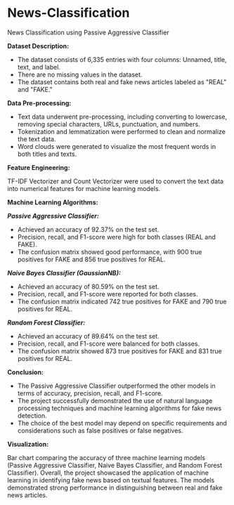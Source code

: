 # News-Classification
News Classification using Passive Aggressive Classifier

**Dataset Description:**

* The dataset consists of 6,335 entries with four columns: Unnamed, title, text, and label.
* There are no missing values in the dataset.
* The dataset contains both real and fake news articles labeled as "REAL" and "FAKE."

**Data Pre-processing:**

* Text data underwent pre-processing, including converting to lowercase, removing special characters, URLs, punctuation, and numbers.
* Tokenization and lemmatization were performed to clean and normalize the text data.
* Word clouds were generated to visualize the most frequent words in both titles and texts.

**Feature Engineering:**

TF-IDF Vectorizer and Count Vectorizer were used to convert the text data into numerical features for machine learning models.

**Machine Learning Algorithms:**

***Passive Aggressive Classifier:***

* Achieved an accuracy of 92.37% on the test set.
* Precision, recall, and F1-score were high for both classes (REAL and FAKE).
* The confusion matrix showed good performance, with 900 true positives for FAKE and 856 true positives for REAL.

***Naive Bayes Classifier (GaussianNB):***

* Achieved an accuracy of 80.59% on the test set.
* Precision, recall, and F1-score were reported for both classes.
* The confusion matrix indicated 742 true positives for FAKE and 790 true positives for REAL.

***Random Forest Classifier:***

* Achieved an accuracy of 89.64% on the test set.
* Precision, recall, and F1-score were balanced for both classes.
* The confusion matrix showed 873 true positives for FAKE and 831 true positives for REAL.

**Conclusion:**

* The Passive Aggressive Classifier outperformed the other models in terms of accuracy, precision, recall, and F1-score.
* The project successfully demonstrated the use of natural language processing techniques and machine learning algorithms for fake news detection.
* The choice of the best model may depend on specific requirements and considerations such as false positives or false negatives.

**Visualization:**

Bar chart comparing the accuracy of three machine learning models (Passive Aggressive Classifier, Naive Bayes Classifier, and Random Forest Classifier).
Overall, the project showcased the application of machine learning in identifying fake news based on textual features. The models demonstrated strong performance in distinguishing between real and fake news articles.
